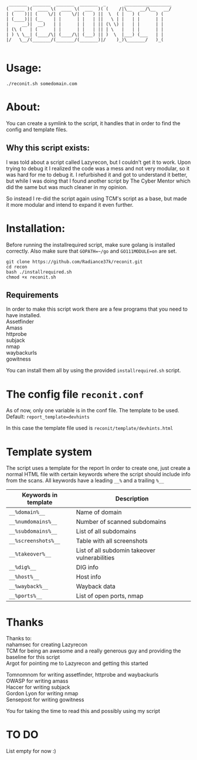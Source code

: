 ```
 _______  _______  _______  _______  _       __________________
(  ____ )(  ____ \(  ____ \(  ___  )( (    /|\__   __/\__   __/
| (    )|| (    \/| (    \/| (   ) ||  \  ( |   ) (      ) (   
| (____)|| (__    | |      | |   | ||   \ | |   | |      | |   
|     __)|  __)   | |      | |   | || (\ \) |   | |      | |   
| (\ (   | (      | |      | |   | || | \   |   | |      | |   
| ) \ \__| (____/\| (____/\| (___) || )  \  |___) (___   | |   
|/   \__/(_______/(_______/(_______)|/    )_)\_______/   )_(   
                                                               
```

# Usage:
`./reconit.sh somedomain.com`

# About:
You can create a symlink to the script, it handles that in order to find the config and template files.

## Why this script exists:
I was told about a script called Lazyrecon, but I couldn't get it to work. Upon trying to debug it I realized the code was a mess and not very modular, so it was hard for me to debug it. I refurbished it and got to understand it better, but while I was doing that I found another script by The Cyber Mentor which did the same but was much cleaner in my opinion.

So instead I re-did the script again using TCM's script as a base, but made it more modular and intend to expand it even further.

# Installation:
Before running the installrequired script, make sure golang is installed correctly.
Also make sure that `GOPATH=~/go` and `GO111MODULE=on` are set.

```
git clone https://github.com/Radiance37k/reconit.git
cd recon
bash ./installrequired.sh
chmod +x reconit.sh
```

## Requirements
In order to make this script work there are a few programs that you need to have installed.\
Assetfinder\
Amass\
httprobe\
subjack\
nmap\
waybackurls\
gowitness

You can install them all by using the provided `installrequired.sh` script.

# The config file `reconit.conf`
As of now, only one variable is in the conf file. The template to be used.\
Default: `report_template=devhints`

In this case the template file used is `reconit/template/devhints.html`

# Template system
The script uses a template for the report In order to create one, just create a normal HTML file with certain keywords where the script should include info from the scans. All keywords have a leading `__%` and a trailing `%__`

Keywords in template | Description
------------ | -------------
`__%domain%__` | Name of domain
`__%numdomains%__` | Number of scanned subdomains
`__%subdomains%__` | List of all subdomains
`__%screenshots%__` | Table with all screenshots
`__%takeover%__` | List of all subdomin takeover vulnerabilities
`__%dig%__` | DIG info
`__%host%__` | Host info
`__%wayback%__` | Wayback data
`__%ports%__` | List of open ports, nmap

# Thanks
Thanks to:\
nahamsec for creating Lazyrecon\
TCM for being an awesome and a really generous guy and providing the baseline for this script\
Argot for pointing me to Lazyrecon and getting this started

Tomnomnom for writing assetfinder, httprobe and waybackurls\
OWASP for writing amass\
Haccer for writing subjack\
Gordon Lyon for writing nmap\
Sensepost for writing gowitness

You for taking the time to read this and possibly using my script


# TO DO
List empty for now :)
